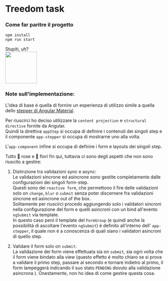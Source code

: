# Treedom task

### Come far paritre il progetto

```
npm install
npm run start
```
Stupiti, uh?   
<img src="https://user-images.githubusercontent.com/12338075/139662136-facbe465-a6f8-4598-bab4-b3bcb7e39b34.png" width="100">
### Note sull'implementazione:

L'idea di base é quella di fornire un esperienza di utilizzo simile a quella dello [stepper di Angular Material](https://material.angular.io/components/stepper/overview).

Per riuscirci ho deciso utilizzare la `content projection` e `structural directive` fornite da Angular.  
Quindi la direttiva `appStep` si occupa di definire i contenuti dei singoli step e il componente `app-stepper` si occupa di mostrarne uno alla volta.

L'`app-component` infine si occupa di definire i form e layouts dei singoli step.

Tutto 🌹 rose e 💐 fiori fin qui, tuttavia ci sono degli aspetti che non sono riuscito a gestire:
1) Distinzione tra validazioni sync e async:  
Le validazioni sincrone ed asincrone sono gestite completamente dalle configurazioni dei singoli form-step.  
Questi sono dei `reactive form`, che permettono il fire delle validazioni solo  on `change`, `blur` o `submit` senza poter discernere fra validazioni sincrone ed asincrone out of the box.  
Solitamente per riuscirci procedo aggiungendo solo i validatori sincroni nella configurazione del form e quelli asincroni con un bind all'evento `ngSubmit` via template.  
In questo caso peró il template del `FormGroup` (e quindi anche la possibilitá di ascoltare l'evento `ngSubmit`) é definito all'interno dell' `app-stepper`, il quale non é a conoscenza di quali siano i validatori asincroni di quello step.

2) Validare il form solo on `submit`:   
La validazione dei form viene effettuata sia on `submit`, sia ogni volta che il form viene bindato alla view (questo effetto é molto chiaro se si prova a validare il primo step, passare al secondo e tornare indietro al primo, il form lampeggerá indicando il suo stato `PENDING` dovuto alla validazione asincrona ).
Onestamente, non ho idea di come gestire questa cosa.

